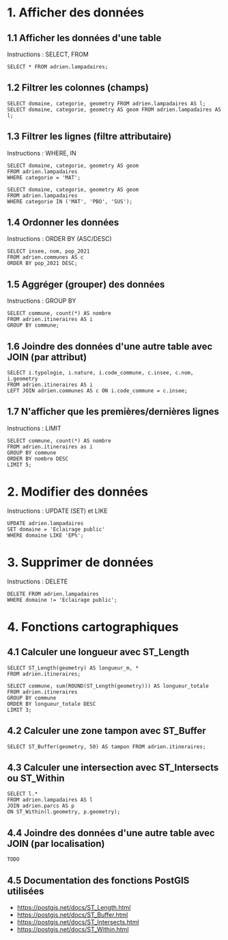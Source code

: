 # 1. Afficher des données

## 1.1 Afficher les données d'une table

Instructions : SELECT, FROM

```
SELECT * FROM adrien.lampadaires;
```

## 1.2 Filtrer les colonnes (champs)

```
SELECT domaine, categorie, geometry FROM adrien.lampadaires AS l;
SELECT domaine, categorie, geometry AS geom FROM adrien.lampadaires AS l;
```

## 1.3 Filtrer les lignes (filtre attributaire)

Instructions : WHERE, IN

```
SELECT domaine, categorie, geometry AS geom
FROM adrien.lampadaires
WHERE categorie = 'MAT';
```

```
SELECT domaine, categorie, geometry AS geom
FROM adrien.lampadaires
WHERE categorie IN ('MAT', 'PBO', 'SUS');
```

## 1.4 Ordonner les données

Instructions : ORDER BY (ASC/DESC)

```
SELECT insee, nom, pop_2021
FROM adrien.communes AS c
ORDER BY pop_2021 DESC;
```

## 1.5 Aggréger (grouper) des données

Instructions : GROUP BY

```
SELECT commune, count(*) AS nombre
FROM adrien.itineraires AS i
GROUP BY commune;
```

## 1.6 Joindre des données d'une autre table avec JOIN (par attribut)

```
SELECT i.typologie, i.nature, i.code_commune, c.insee, c.nom, i.geometry
FROM adrien.itineraires AS i
LEFT JOIN adrien.communes AS c ON i.code_commune = c.insee;
```

## 1.7 N'afficher que les premières/dernières lignes

Instructions : LIMIT

```
SELECT commune, count(*) AS nombre
FROM adrien.itineraires as i
GROUP BY commune
ORDER BY nombre DESC
LIMIT 5;
```

# 2. Modifier des données

Instructions : UPDATE (SET) et LIKE

```
UPDATE adrien.lampadaires
SET domaine = 'Eclairage public'
WHERE domaine LIKE 'EP%';
```

# 3. Supprimer de données

Instructions : DELETE

```
DELETE FROM adrien.lampadaires
WHERE domaine != 'Eclairage public';
```

# 4. Fonctions cartographiques

## 4.1 Calculer une longueur avec ST_Length

```
SELECT ST_Length(geometry) AS longueur_m, *
FROM adrien.itineraires;
```

```
SELECT commune, sum(ROUND(ST_Length(geometry))) AS longueur_totale
FROM adrien.itineraires
GROUP BY commune
ORDER BY longueur_totale DESC
LIMIT 3;
```

## 4.2 Calculer une zone tampon avec ST_Buffer

```
SELECT ST_Buffer(geometry, 50) AS tampon FROM adrien.itineraires;
```

## 4.3 Calculer une intersection avec ST_Intersects ou ST_Within

```
SELECT l.*
FROM adrien.lampadaires AS l
JOIN adrien.parcs AS p
ON ST_Within(l.geometry, p.geometry);
```

## 4.4 Joindre des données d'une autre table avec JOIN (par localisation)

```
TODO
```

## 4.5 Documentation des fonctions PostGIS utilisées

- https://postgis.net/docs/ST_Length.html
- https://postgis.net/docs/ST_Buffer.html
- https://postgis.net/docs/ST_Intersects.html
- https://postgis.net/docs/ST_Within.html

